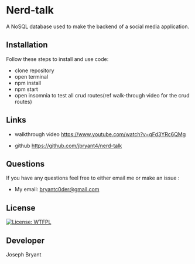 # Nerd-talk
  
A NoSQL database used to make the backend of a social media application.

## Installation
Follow these steps to install and use code:
- clone repository
-  open terminal
-  npm install 
-  npm start 
-  open insomnia to test all crud routes(ref walk-through video for the crud routes)

## Links

- walkthrough video https://www.youtube.com/watch?v=qFd3YRc6QMg

- github https://github.com/jbryant4/nerd-talk

## Questions

If you have any questions feel free to either email me or make an issue :

- My email: bryantc0der@gmail.com

## License

[![License: WTFPL](https://img.shields.io/badge/License-WTFPL-brightgreen.svg)](http://www.wtfpl.net/about/)

## Developer

Joseph Bryant
